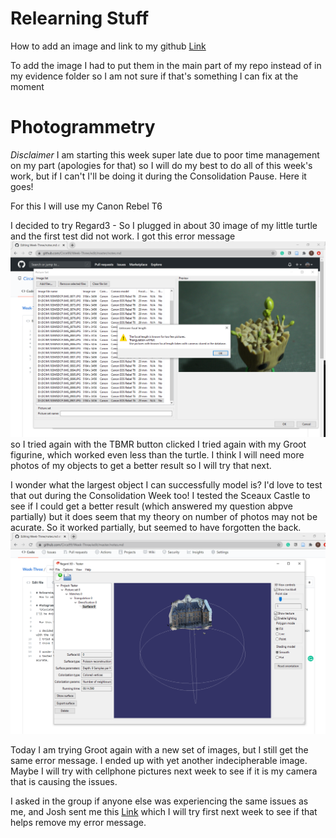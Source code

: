 # Relearning Stuff
  How to add an image and link to my github [Link](https://discord.com/channels/739577555325157407/739577555849445376/760164394067296276)
  
  To add the image I had to put them in the main part of my repo instead of in my evidence folder so I am not sure if that's something I can fix at the moment

# Photogrammetry
  *Disclaimer* I am starting this week super late due to poor time management on my part (apologies for that) so I will do my best to do all of this week's work, but if I can't I'll be doing it during the Consolidation Pause. Here it goes!
  
  For this I will use my Canon Rebel T6
  
  I decided to try Regard3 - So I plugged in about 30 image of my little turtle and the first test did not work. I got this error message ![Error](Regard3D_Error_Message.png) so I tried again with the TBMR button clicked 
  I tried again with my Groot figurine, which worked even less than the turtle. 
  I think I will need more photos of my objects to get a better result so I will try that next. 
  
  I wonder what the largest object I can successfully model is? I'd love to test that out during the Consolidation Week too! 
  I tested the Sceaux Castle to see if I could get a better result (which answered my question abpve partially) but it does seem that my theory on number of photos may not be acurate. So it worked partially, but seemed to have forgotten the back. ![Test](Test_Images_From_Tutorial.png)
  
  Today I am trying Groot again with a new set of images, but I still get the same error message. I ended up with yet another indecipherable image. Maybe I will try with cellphone pictures next week to see if it is my camera that is causing the issues.
  
  I asked in the group if anyone else was experiencing the same issues as me, and Josh sent me this [Link](https://github.com/shawngraham/hist3812w18/wiki/How-do-I-add-metadata-to-my-own-pictures%3F-I-know-I-need-this-to-use-Regard3d-to-make-my-model) which I will try first next week to see if that helps remove my error message. 
  

  
  
